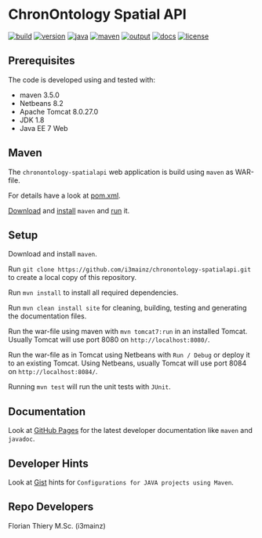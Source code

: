 # ChronOntology Spatial API

[![build](https://travis-ci.org/i3mainz/chronontology-spatialapi.svg?branch=master)](https://travis-ci.org/i3mainz/chronontology-spatialapi) [![version](https://img.shields.io/badge/version-1.0--SNAPSHOT-green.svg)](#)  [![java](https://img.shields.io/badge/jdk-1.8-red.svg)](#)  [![maven](https://img.shields.io/badge/maven-3.5.0-orange.svg)](#) [![output](https://img.shields.io/badge/output-war-red.svg)](#) [![docs](https://img.shields.io/badge/apidoc-c7c3b2c-blue.svg)](https://i3mainz.github.io/chronontology-spatialapi/)  [![license](https://img.shields.io/badge/License-Apache%202.0-blue.svg)](https://github.com/i3mainz/chronontology-spatialapi/blob/master/LICENSE)

## Prerequisites

The code is developed using and tested with:

* maven 3.5.0
* Netbeans 8.2
* Apache Tomcat 8.0.27.0
* JDK 1.8
* Java EE 7 Web

## Maven

The `chronontology-spatialapi` web application is build using `maven` as WAR-file.

For details have a look at [pom.xml](https://github.com/i3mainz/chronontology-spatialapi/blob/master/pom.xml).

[Download](http://maven.apache.org/download.cgi) and [install](https://www.mkyong.com/maven/how-to-install-maven-in-windows/) `maven` and [run](https://maven.apache.org/guides/getting-started/maven-in-five-minutes.html) it.

## Setup

Download and install `maven`.

Run `git clone https://github.com/i3mainz/chronontology-spatialapi.git` to create a local copy of this repository.

Run `mvn install` to install all required dependencies.

Run `mvn clean install site` for cleaning, building, testing and generating the documentation files.

Run the war-file using maven with `mvn tomcat7:run` in an installed Tomcat. Usually Tomcat will use port 8080 on `http://localhost:8080/`.

Run the war-file as in Tomcat using Netbeans with `Run / Debug` or deploy it to an existing Tomcat. Using Netbeans, usually Tomcat will use port 8084 on `http://localhost:8084/`.

Running `mvn test` will run the unit tests with `JUnit`.

## Documentation

Look at [GitHub Pages](https://i3mainz.github.io/chronontology-spatialapi/) for the latest developer documentation like `maven` and `javadoc`.

## Developer Hints

Look at [Gist](https://gist.github.com/florianthiery/0f8c0c015555939c96eb13428bbf1cd4) hints for `Configurations for JAVA projects using Maven`.

## Repo Developers

Florian Thiery M.Sc. (i3mainz)
